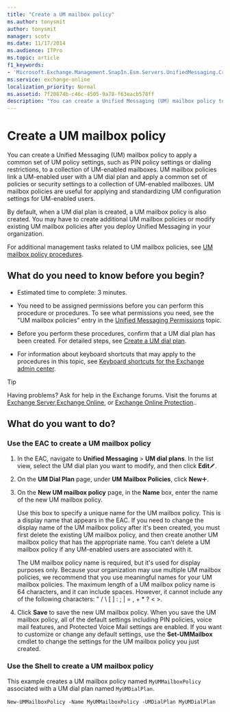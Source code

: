 ```yaml
---
title: "Create a UM mailbox policy"
ms.author: tonysmit
author: tonysmit
manager: scotv
ms.date: 11/17/2014
ms.audience: ITPro
ms.topic: article
f1_keywords:
- 'Microsoft.Exchange.Management.SnapIn.Esm.Servers.UnifiedMessaging.CreateUMMailboxPolicyWizardForm.CreateUMMailboxPolicyWizardPage'
ms.service: exchange-online
localization_priority: Normal
ms.assetid: 7f20874b-c46c-4505-9a78-f63eacb578ff
description: "You can create a Unified Messaging (UM) mailbox policy to apply a common set of UM policy settings, such as PIN policy settings or dialing restrictions, to a collection of UM-enabled mailboxes. UM mailbox policies link a UM-enabled user with a UM dial plan and apply a common set of policies or security settings to a collection of UM-enabled mailboxes. UM mailbox policies are useful for applying and standardizing UM configuration settings for UM-enabled users."
---
```


# Create a UM mailbox policy

You can create a Unified Messaging (UM) mailbox policy to apply a common set of UM policy settings, such as PIN policy settings or dialing restrictions, to a collection of UM-enabled mailboxes. UM mailbox policies link a UM-enabled user with a UM dial plan and apply a common set of policies or security settings to a collection of UM-enabled mailboxes. UM mailbox policies are useful for applying and standardizing UM configuration settings for UM-enabled users.
  
By default, when a UM dial plan is created, a UM mailbox policy is also created. You may have to create additional UM mailbox policies or modify existing UM mailbox policies after you deploy Unified Messaging in your organization.
  
For additional management tasks related to UM mailbox policies, see [UM mailbox policy procedures](um-mailbox-policy-procedures.md).
  
## What do you need to know before you begin?

- Estimated time to complete: 3 minutes.
    
- You need to be assigned permissions before you can perform this procedure or procedures. To see what permissions you need, see the "UM mailbox policies" entry in the [Unified Messaging Permissions](http://technet.microsoft.com/library/d326c3bc-8f33-434a-bf02-a83cc26a5498.aspx) topic. 
    
- Before you perform these procedures, confirm that a UM dial plan has been created. For detailed steps, see [Create a UM dial plan](../../voice-mail-unified-messaging/connect-voice-mail-system/create-um-dial-plan.md).
    
- For information about keyboard shortcuts that may apply to the procedures in this topic, see [Keyboard shortcuts for the Exchange admin center](../../accessibility/keyboard-shortcuts-in-admin-center.md).
    
> [!TIP]
> Having problems? Ask for help in the Exchange forums. Visit the forums at [Exchange Server](https://go.microsoft.com/fwlink/p/?linkId=60612),[Exchange Online](https://go.microsoft.com/fwlink/p/?linkId=267542), or [Exchange Online Protection](https://go.microsoft.com/fwlink/p/?linkId=285351).. 
  
## What do you want to do?

### Use the EAC to create a UM mailbox policy

1. In the EAC, navigate to **Unified Messaging** \> **UM dial plans**. In the list view, select the UM dial plan you want to modify, and then click **Edit**![Edit icon](../../media/ITPro_EAC_EditIcon.gif).
    
2. On the **UM Dial Plan** page, under **UM Mailbox Policies**, click **New**![Add Icon](../../media/ITPro_EAC_AddIcon.gif).
    
3. On the **New UM mailbox policy** page, in the **Name** box, enter the name of the new UM mailbox policy. 
    
    Use this box to specify a unique name for the UM mailbox policy. This is a display name that appears in the EAC. If you need to change the display name of the UM mailbox policy after it's been created, you must first delete the existing UM mailbox policy, and then create another UM mailbox policy that has the appropriate name. You can't delete a UM mailbox policy if any UM-enabled users are associated with it.
    
    The UM mailbox policy name is required, but it's used for display purposes only. Because your organization may use multiple UM mailbox policies, we recommend that you use meaningful names for your UM mailbox policies. The maximum length of a UM mailbox policy name is 64 characters, and it can include spaces. However, it cannot include any of the following characters: " / \ [ ] : ; | = , + \* ? \< \>.
    
4. Click **Save** to save the new UM mailbox policy. When you save the UM mailbox policy, all of the default settings including PIN policies, voice mail features, and Protected Voice Mail settings are enabled. If you want to customize or change any default settings, use the **Set-UMMailbox** cmdlet to change the settings for the UM mailbox policy you just created. 
    
### Use the Shell to create a UM mailbox policy

This example creates a UM mailbox policy named  `MyUMMailboxPolicy` associated with a UM dial plan named  `MyUMDialPlan`.
  
```
New-UMMailboxPolicy -Name MyUMMailboxPolicy -UMDialPlan MyUMDialPlan
```


